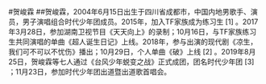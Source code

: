 #贺峻霖
##贺峻霖，2004年6月15日出生于四川省成都市，中国内地男歌手、演员，男子演唱组合时代少年团成员。2015年，加入TF家族成为练习生 [1]  。2017年3月28日，参加湖南卫视节目《天天向上》的录制；10月16日，与TF家族练习生共同演唱的单曲《超人诞生日记》上线。2018年，参与出演的现代剧《凉生，我们可不可以不忧伤》播出；10月29日，个人单曲《破》上线 [2]  。2019年8月25日，贺峻霖等七人通过《台风少年蜕变之战》正式成团，团名时代少年团 [3]  ；11月23日，参加时代少年团出道暨出道歌首唱会。
